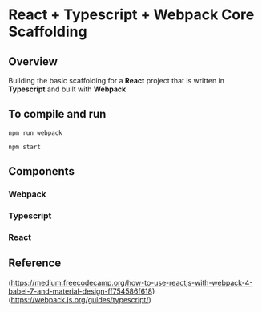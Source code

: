 # React + Typescript + Webpack Core Scaffolding
## Overview
Building the basic scaffolding for a **React** project that is written in **Typescript** and built with **Webpack**

## To compile and run
```
npm run webpack

npm start
```

## Components
### Webpack
### Typescript
### React

## Reference
(https://medium.freecodecamp.org/how-to-use-reactjs-with-webpack-4-babel-7-and-material-design-ff754586f618)
(https://webpack.js.org/guides/typescript/)